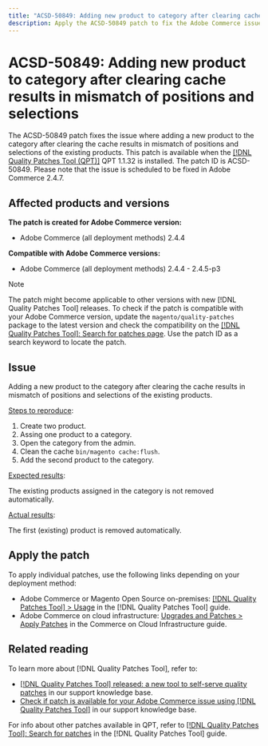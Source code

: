```yaml
---
title: "ACSD-50849: Adding new product to category after clearing cache results in mismatch of positions and selections of existing products"
description: Apply the ACSD-50849 patch to fix the Adobe Commerce issue where adding a new product to the category after clearing the cache results in a mismatch of positions and selections of the existing products.
---
```


# ACSD-50849: Adding new product to category after clearing cache results in mismatch of positions and selections

The ACSD-50849 patch fixes the issue where adding a new product to the category after clearing the cache results in mismatch of positions and selections of the existing products. This patch is available when the [[!DNL Quality Patches Tool (QPT)]](/help/announcements/adobe-commerce-announcements/magento-quality-patches-released-new-tool-to-self-serve-quality-patches.md) QPT 1.1.32 is installed. The patch ID is ACSD-50849. Please note that the issue is scheduled to be fixed in Adobe Commerce 2.4.7.

## Affected products and versions

**The patch is created for Adobe Commerce version:**

* Adobe Commerce (all deployment methods) 2.4.4

**Compatible with Adobe Commerce versions:**

* Adobe Commerce (all deployment methods) 2.4.4 - 2.4.5-p3

>[!NOTE]
>
>The patch might become applicable to other versions with new [!DNL Quality Patches Tool] releases. To check if the patch is compatible with your Adobe Commerce version, update the `magento/quality-patches` package to the latest version and check the compatibility on the [[!DNL Quality Patches Tool]: Search for patches page](https://experienceleague.adobe.com/tools/commerce-quality-patches/index.html). Use the patch ID as a search keyword to locate the patch.

## Issue

Adding a new product to the category after clearing the cache results in mismatch of positions and selections of the existing products.

<u>Steps to reproduce</u>:

1. Create two product.
1. Assing one product to a category.
1. Open the category from the admin.
1. Clean the cache `bin/magento cache:flush`.
1. Add the second product to the category.

<u>Expected results</u>:

The existing products assigned in the category is not removed automatically.

<u>Actual results</u>:

The first (existing) product is removed automatically.

## Apply the patch

To apply individual patches, use the following links depending on your deployment method:

* Adobe Commerce or Magento Open Source on-premises: [[!DNL Quality Patches Tool] > Usage](https://experienceleague.adobe.com/docs/commerce-operations/tools/quality-patches-tool/usage.html) in the [!DNL Quality Patches Tool] guide.
* Adobe Commerce on cloud infrastructure: [Upgrades and Patches > Apply Patches](https://experienceleague.adobe.com/docs/commerce-cloud-service/user-guide/develop/upgrade/apply-patches.html) in the Commerce on Cloud Infrastructure guide.

## Related reading

To learn more about [!DNL Quality Patches Tool], refer to:

* [[!DNL Quality Patches Tool] released: a new tool to self-serve quality patches](/help/announcements/adobe-commerce-announcements/magento-quality-patches-released-new-tool-to-self-serve-quality-patches.md) in our support knowledge base.
* [Check if patch is available for your Adobe Commerce issue using [!DNL Quality Patches Tool]](/help/support-tools/patches-available-in-qpt-tool/check-patch-for-magento-issue-with-magento-quality-patches.md) in our support knowledge base.

For info about other patches available in QPT, refer to [[!DNL Quality Patches Tool]: Search for patches](https://experienceleague.adobe.com/tools/commerce-quality-patches/index.html) in the [!DNL Quality Patches Tool] guide.
